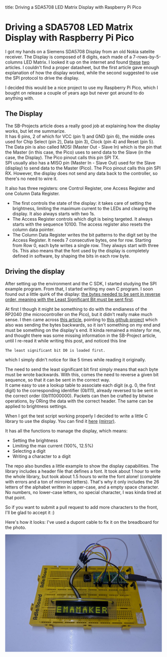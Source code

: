 title: Driving a SDA5708 LED Matrix Display with Raspberry Pi Pico

# Driving a SDA5708 LED Matrix Display with Raspberry Pi Pico

I got my hands on a Siemens SDA5708 Display from an old Nokia satelite receiver. The Display is composed of
8 digits, each made of a 7-rows-by-5-columns LED Matrix. I looked it up on the internet and found
<a href="https://www.sbprojects.net/knowledge/footprints/sda5708/index.php">these</a> <a href="https://os.mbed.com/components/SDA5708-8-digit-LED-matrix-display/">two</a> articles.
I couldn't find a proper datasheet, but the first article gave enough explanation of how the display
worked, while the second suggested to use the SPI protocol to drive the display.

I decided this would be a nice project to use my Raspberry Pi Pico, which I bought on release a couple
of years ago but never got around to do anything with.

## The Display

The SB-Projects article does a really good job at explaining how the display works, but let me
summarize.<br>
It has 6 pins, 2 of which for VCC (pin 1) and GND (pin 6), the middle ones used for Chip
Select (pin 2), Data (pin 3), Clock (pin 4) and Reset (pin 5). The Data pin is also called MOSI
(Master Out - Slave In) which is the pin that the Master (in this case, the Pico) uses to send data
to the Slave (in the case, the Display). The Pico pinout calls this pin SPI TX.<br>
SPI usually also has a MISO pin (Master In - Slave Out) used for the Slave (display) to send data to
the Master (Pico). The Pico pinout calls this pin SPI RX. However, the display does not send any
data back to the controller, so there's no need to wire it.

It also has three registers: one Control Register, one Access Register and one Column Data Register.

- The first controls the state of the display: it takes care of setting the brightness, limiting the maximum current to the
LEDs and clearing the display. It also always starts with two 1s.
- The Access Register controls which digit is being targeted. It always starts with the sequence 10100. The access register also resets the column data pointer.
- The Column Data Register writes the bit patterns to the digit set by the Access Register. It needs
7 consecutive bytes, one for row. Starting from Row 0, each byte writes a single row. They always start with three 0s.
This also means that the font used by the display is completely defined in software, by shaping the
bits in each row byte.

## Driving the display

After setting up the environment and the C SDK, I started studying the SPI example program. From
that, I started writing my own C program. I soon found out a little quirk of the display: <ins>the bytes needed to be sent in
reverse order, meaning with the Least Significant Bit must be sent first</ins>.

At first I though it might be something to do with the endianess of the RP2040 (the microcontroller
	on the Pico), but it didn't really make much sense. I then came across <a
href="https://arduinotehniq.blogspot.com/2015/07/sda5708-display-8-character-7x5-dot.html">this
article</a>, pointing to <a
href="https://github.com/tehniq3/SDA5708/blob/master/SDA5708_DHT22_ceas_simplu.ino">this github
project</a> which also was sending the bytes backwards, so it isn't something on my end and must be
something on the display's end. It kinda remained a mistery for me, and thought there was some
missing information in the SB-Project article, until I re-read it while writing this post, and
noticed this line

    The least significant bit D0 is loaded first. 

which I simply didn't notice for like 5 times while reading it originally.

The need to send the least significant bit first simply means that each byte must be wrote
backwards. With this, comes the need to reverse a given bit sequence, so that it can be sent in the
correct way.
<br>It came easy to use a lookup table to associate each digit (e.g. 0, the first digit) to the corresponding
identifier (0b111), already reversed to be sent in the correct order (0b111000000). Packets can then
be crafted by bitwise operations, by ORing the data with the correct header. The same can be applied
to brightness settings.

When I got the test script working properly I decided to write a little C library to use the display.
You can find it <a href="https://git.emamaker.com/EmaMaker/SDA5708-RPi-Pico">here</a> <a
href="https://github.com/EmaMaker/SDA5708-RPi-Pico">(mirror)</a>.

It has all the functions to manage the display, which means:

- Setting the brightness
- Limiting the max current (100%, 12.5%)
- Selecting a digit
- Writing a character to a digit

The repo also bundles a little
example to show the display capabilities. The library includes a header file that defines a font.
It took about 1 hour to write the whole library, but took about 1.5 hours to write the font alone!
(complete with errors and a ton of mirrored letters). That's why it only includes the 26 letters of
the alphabet written in upper-case, and a empty space character. No numbers, no lower-case letters, no
special character, I was kinda tired at that point. 

So if you want to submit a pull request to add more characters to the front, I'll be glad to accept
it :)


Here's how it looks: I've used a dupont cable to fix it on the breadboard for the photo.

<img src="/resources/projects/sda5708.jpg" /> 


